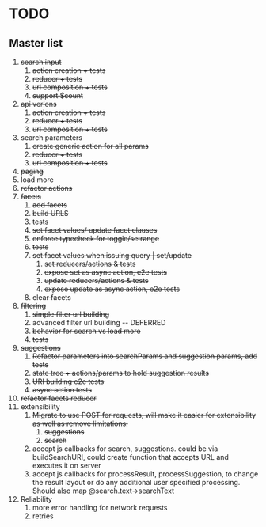 # TODO

## Master list  
1. ~~search input~~
    1. ~~action creation + tests~~
    2. ~~reducer + tests~~
    3. ~~url composition + tests~~
    4. ~~support $count~~
2. ~~api verions~~
    1. ~~action creation + tests~~
    2. ~~reducer + tests~~
    3. ~~url composition + tests~~
3. ~~search parameters~~
    1. ~~create generic action for all params~~
    2. ~~reducer + tests~~
    3. ~~url composition + tests~~
4. ~~paging~~
5. ~~load more~~
5. ~~refactor actions~~
4. ~~facets~~
    1. ~~add facets~~
    2. ~~build URLS~~
    3. ~~tests~~
    4. ~~set facet values/ update facet clauses~~
    5. ~~enforce typecheck for toggle/setrange~~
    5. ~~tests~~
    6. ~~set facet values when issuing query | set/update~~
        1. ~~set reducers/actions & tests~~
        2. ~~expose set as async action, e2e tests~~
        3. ~~update reducers/actions & tests~~
        4. ~~expose update as async action, e2e tests~~
    7. ~~clear facets~~
5. ~~filtering~~
    1. ~~simple filter url building~~
    2. advanced filter url building -- DEFERRED
    3. ~~behavior for search vs load more~~
    4. ~~tests~~
5. ~~suggestions~~
    1. ~~Refactor parameters into searchParams and suggestion params, add tests~~
    2. ~~state tree + actions/params to hold suggestion results~~
    3. ~~URI building e2e tests~~
    4. ~~async action tests~~
7. ~~refactor facets reducer~~
6. extensibility
    1. ~~Migrate to use POST for requests, will make it easier for extensibility as well as remove limitations.~~
        1. ~~suggestions~~
        2. ~~search~~
    1. accept js callbacks for search, suggestions. could be via buildSearchURI, could create function that accepts URL and executes it on server
    2. accept js callbacks for processResult, processSuggestion, to change the result layout or do any additional user specified processing. Should also map @search.text->searchText
7. Reliability
    1. more error handling for network requests
    2. retries
